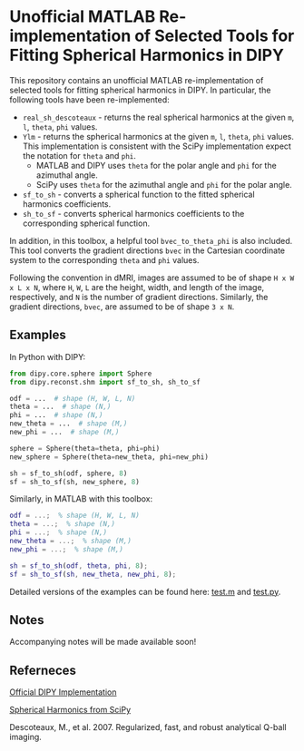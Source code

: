 Unofficial MATLAB Re-implementation of Selected Tools for Fitting Spherical Harmonics in DIPY
=============================================================================================

This repository contains an unofficial MATLAB re-implementation of selected tools for fitting spherical harmonics in DIPY. In particular, the following tools have been re-implemented:

- `real_sh_descoteaux` - returns the real spherical harmonics at the given `m`, `l`, `theta`, `phi` values.
- `Ylm` - returns the spherical harmonics at the given `m`, `l`, `theta`, `phi` values. This implementation is consistent with the SciPy implementation expect the notation for `theta` and `phi`.
    - MATLAB and DIPY uses `theta` for the polar angle and `phi` for the azimuthal angle.
    - SciPy uses `theta` for the azimuthal angle and `phi` for the polar angle.
- `sf_to_sh` - converts a spherical function to the fitted spherical harmonics coefficients.
- `sh_to_sf` - converts spherical harmonics coefficients to the corresponding spherical function.

In addition, in this toolbox, a helpful tool `bvec_to_theta_phi` is also included. This tool converts the gradient directions `bvec` in the Cartesian coordinate system to the corresponding `theta` and `phi` values.

Following the convention in dMRI, images are assumed to be of shape `H x W x L x N`, where `H`, `W`, `L` are the height, width, and length of the image, respectively, and `N` is the number of gradient directions. Similarly, the gradient directions, `bvec`, are assumed to be of shape `3 x N`.

Examples
--------

In Python with DIPY:

```python
from dipy.core.sphere import Sphere
from dipy.reconst.shm import sf_to_sh, sh_to_sf

odf = ...  # shape (H, W, L, N)
theta = ...  # shape (N,)
phi = ...  # shape (N,)
new_theta = ...  # shape (M,)
new_phi = ...  # shape (M,)

sphere = Sphere(theta=theta, phi=phi)
new_sphere = Sphere(theta=new_theta, phi=new_phi)

sh = sf_to_sh(odf, sphere, 8)
sf = sh_to_sf(sh, new_sphere, 8)
```

Similarly, in MATLAB with this toolbox:

```matlab
odf = ...;  % shape (H, W, L, N)
theta = ...;  % shape (N,)
phi = ...;  % shape (N,)
new_theta = ...;  % shape (M,)
new_phi = ...;  % shape (M,)

sh = sf_to_sh(odf, theta, phi, 8);
sf = sh_to_sf(sh, new_theta, new_phi, 8);
```

Detailed versions of the examples can be found here: [test.m](test.m) and [test.py](test.py).

Notes
-----

Accompanying notes will be made available soon!


Referneces
----------

[Official DIPY Implementation](https://github.com/dipy/dipy/blob/master/dipy/reconst/shm.py)

[Spherical Harmonics from SciPy](https://docs.scipy.org/doc/scipy/reference/generated/scipy.special.sph_harm.html)

Descoteaux, M., et al. 2007. Regularized, fast, and robust analytical Q-ball imaging.

